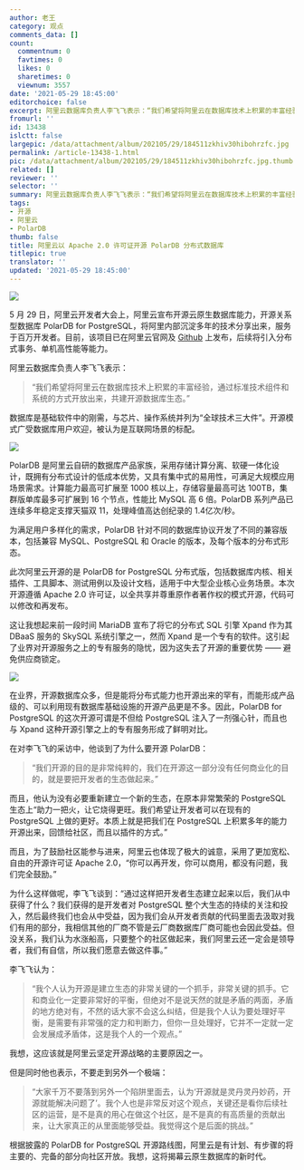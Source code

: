 ```yaml
---
author: 老王
category: 观点
comments_data: []
count:
  commentnum: 0
  favtimes: 0
  likes: 0
  sharetimes: 0
  viewnum: 3557
date: '2021-05-29 18:45:00'
editorchoice: false
excerpt: 阿里云数据库负责人李飞飞表示：“我们希望将阿里云在数据库技术上积累的丰富经验，通过标准技术组件和系统的方式开放出来，共建开源数据库生态。”
fromurl: ''
id: 13438
islctt: false
largepic: /data/attachment/album/202105/29/184511zkhiv30hibohrzfc.jpg
permalink: /article-13438-1.html
pic: /data/attachment/album/202105/29/184511zkhiv30hibohrzfc.jpg.thumb.jpg
related: []
reviewer: ''
selector: ''
summary: 阿里云数据库负责人李飞飞表示：“我们希望将阿里云在数据库技术上积累的丰富经验，通过标准技术组件和系统的方式开放出来，共建开源数据库生态。”
tags:
- 开源
- 阿里云
- PolarDB
thumb: false
title: 阿里云以 Apache 2.0 许可证开源 PolarDB 分布式数据库
titlepic: true
translator: ''
updated: '2021-05-29 18:45:00'
---
```


![](/data/attachment/album/202105/29/184511zkhiv30hibohrzfc.jpg)


5 月 29 日，阿里云开发者大会上，阿里云宣布开源云原生数据库能力，开源关系型数据库 PolarDB for PostgreSQL，将阿里内部沉淀多年的技术分享出来，服务于百万开发者。目前，该项目已在阿里云官网及 [Github](https://github.com/alibaba/PolarDB-for-PostgreSQL) 上发布，后续将引入分布式事务、单机高性能等能力。


阿里云数据库负责人李飞飞表示：



> 
> “我们希望将阿里云在数据库技术上积累的丰富经验，通过标准技术组件和系统的方式开放出来，共建开源数据库生态。”
> 
> 
> 


数据库是基础软件中的刚需，与芯片、操作系统并列为“全球技术三大件”。开源模式广受数据库用户欢迎，被认为是互联网场景的标配。


![](/data/attachment/album/202105/29/184305zmztr6nl6ilcvci2.png)


PolarDB 是阿里云自研的数据库产品家族，采用存储计算分离、软硬一体化设计，既拥有分布式设计的低成本优势，又具有集中式的易用性，可满足大规模应用场景需求。计算能力最高可扩展至 1000 核以上，存储容量最高可达 100TB，集群版单库最多可扩展到 16 个节点，性能比 MySQL 高 6 倍。PolarDB 系列产品已连续多年稳定支撑天猫双 11，处理峰值高达创纪录的 1.4亿次/秒。


为满足用户多样化的需求，PolarDB 针对不同的数据库协议开发了不同的兼容版本，包括兼容 MySQL、PostgreSQL 和 Oracle 的版本，及每个版本的分布式形态。


此次阿里云开源的是 PolarDB for PostgreSQL 分布式版，包括数据库内核、相关插件、工具脚本、测试用例以及设计文档，适用于中大型企业核心业务场景。本次开源遵循 Apache 2.0 许可证，以全共享并尊重原作者著作权的模式开源，代码可以修改和再发布。


这让我想起来前一段时间 MariaDB 宣布了将它的分布式 SQL 引擎 Xpand 作为其 DBaaS 服务的 SkySQL 系统引擎之一，然而 Xpand 是一个专有的软件。这引起了业界对开源服务之上的专有服务的隐忧，因为这失去了开源的重要优势 —— 避免供应商锁定。


![](/data/attachment/album/202105/29/184326u8qvuxvmkb18dlbl.png)


在业界，开源数据库众多，但是能将分布式能力也开源出来的罕有，而能形成产品级的、可以利用现有数据库基础设施的开源产品更是不多。因此，PolarDB for PostgreSQL 的这次开源可谓是不但给 PostgreSQL 注入了一剂强心针，而且也与 Xpand 这种开源引擎之上的专有服务形成了鲜明对比。


在对李飞飞的采访中，他谈到了为什么要开源 PolarDB：



> 
> “我们开源的目的是非常纯粹的，我们在开源这一部分没有任何商业化的目的，就是要把开发者的生态做起来。”
> 
> 
> 


而且，他认为没有必要重新建立一个新的生态，在原本非常繁荣的 PostgreSQL 生态上“助力一把火，让它烧得更旺。我们希望让开发者可以在现有的 PostgreSQL 上做的更好。本质上就是把我们在 PostgreSQL 上积累多年的能力开源出来，回馈给社区，而且以插件的方式。”


而且，为了鼓励社区能参与进来，阿里云也体现了极大的诚意，采用了更加宽松、自由的开源许可证 Apache 2.0，“你可以再开发，你可以商用，都没有问题，我们完全鼓励。”


为什么这样做呢，李飞飞谈到：“通过这样把开发者生态建立起来以后，我们从中获得了什么？我们获得的是开发者对 PostgreSQL 整个大生态的持续的关注和投入，然后最终我们也会从中受益，因为我们会从开发者贡献的代码里面去汲取对我们有用的部分，我相信其他的厂商不管是云厂商数据库厂商可能也会因此受益。但没关系，我们认为水涨船高，只要整个的社区做起来，我们阿里云还一定会是领导者，我们有自信，所以我们愿意去做这件事。”


李飞飞认为：



> 
> “我个人认为开源是建立生态的非常关键的一个抓手，非常关键的抓手。它和商业化一定要非常好的平衡，但绝对不是说天然的就是矛盾的两面，矛盾的地方绝对有，不然的话大家不会这么纠结，但是我个人认为要处理好平衡，是需要有非常强的定力和判断力，但你一旦处理好，它并不一定就一定会发展成矛盾体，这是我个人的一个观点。”
> 
> 
> 


我想，这应该就是阿里云坚定开源战略的主要原因之一。


但是同时他也表示，不要走到另外一个极端：



> 
> “大家千万不要落到另外一个陷阱里面去，认为‘开源就是灵丹灵丹妙药，开源就能解决问题了’。我个人也是非常反对这个观点，关键还是看你后续社区的运营，是不是真的用心在做这个社区，是不是真的有高质量的贡献出来，让大家真正的从里面能够受益。我觉得这个是后面的挑战。”
> 
> 
> 


根据披露的 PolarDB for PostgreSQL 开源路线图，阿里云是有计划、有步骤的将主要的、完备的部分向社区开放。我想，这将揭幕云原生数据库的新时代。